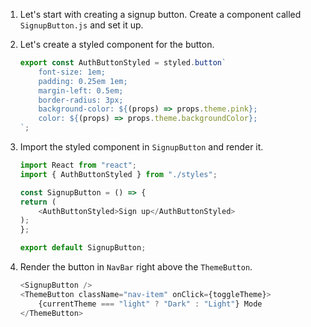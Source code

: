 1. Let's start with creating a signup button. Create a component called `SignupButton.js` and set it up.

2. Let's create a styled component for the button.

    ```javascript
    export const AuthButtonStyled = styled.button`
        font-size: 1em;
        padding: 0.25em 1em;
        margin-left: 0.5em;
        border-radius: 3px;
        background-color: ${(props) => props.theme.pink};
        color: ${(props) => props.theme.backgroundColor};
    `;
    ```

3. Import the styled component in `SignupButton` and render it.

    ```javascript
    import React from "react";
    import { AuthButtonStyled } from "./styles";

    const SignupButton = () => {
    return (
        <AuthButtonStyled>Sign up</AuthButtonStyled>
    );
    };

    export default SignupButton;
    ```

4. Render the button in `NavBar` right above the `ThemeButton`.

    ```javascript
    <SignupButton />
    <ThemeButton className="nav-item" onClick={toggleTheme}>
        {currentTheme === "light" ? "Dark" : "Light"} Mode
    </ThemeButton>
    ```

